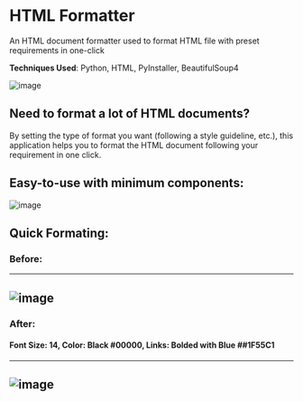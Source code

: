 # HTML Formatter
An HTML document formatter used to format HTML file with preset requirements in one-click

**Techniques Used**: Python, HTML, PyInstaller, BeautifulSoup4

![image](https://github.com/1234Victor/HTML_Formater/assets/65138667/22208ae2-a0db-4c5d-897e-a98b3b608697)

## Need to format a lot of HTML documents? 
By setting the type of format you want (following a style guideline, etc.), this application helps you to format the HTML document following your requirement in one click.

## Easy-to-use with minimum components:
![image](https://github.com/1234Victor/HTML_Formater/assets/65138667/019525d4-a41d-41fc-a0d8-1908a42f88d7)

## Quick Formating:
### Before:
----------------------------------------------------------------------------------------------------------
![image](https://github.com/1234Victor/HTML_Formater/assets/65138667/856c6e63-b433-4d19-b027-780d326a1d66)
----------------------------------------------------------------------------------------------------------
### After: 
#### Font Size: 14, Color: Black #00000, Links: Bolded with Blue ##1F55C1
----------------------------------------------------------------------------------------------------------
![image](https://github.com/1234Victor/HTML_Formater/assets/65138667/f7ed04f7-c98d-444a-a556-e105e591eb5a)
----------------------------------------------------------------------------------------------------------
